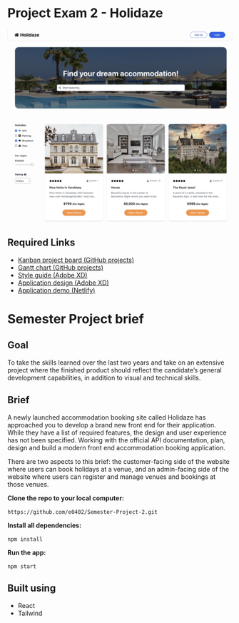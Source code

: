 # Project Exam 2 - Holidaze

![Image](public/screenshot-1.jpeg)
![Image](public/screenshot-2.jpeg)

## Required Links

- [Kanban project board (GitHub projects)](https://github.com/users/e0402/projects/4)
- [Gantt chart (GitHub projects)](https://github.com/users/e0402/projects/4/views/4?layout=roadmap)
- [Style guide (Adobe XD)](https://xd.adobe.com/view/4918c744-bf2b-4c18-b700-38a1569ae3d2-1c4b/)
- [Application design (Adobe XD)](https://xd.adobe.com/view/1e6b2ffc-4cdd-4cd4-93b6-54cd55cf4cd9-4b38/)
- [Application demo (Netlify)](https://best-bargain.netlify.app/)

# Semester Project brief

## Goal

To take the skills learned over the last two years and take on an extensive project where the finished product should reflect the candidate’s general development capabilities, in addition to visual and technical skills.

## Brief

A newly launched accommodation booking site called Holidaze has approached you to develop a brand new front end for their application. While they have a list of required features, the design and user experience has not been specified. Working with the official API documentation, plan, design and build a modern front end accommodation booking application.

There are two aspects to this brief: the customer-facing side of the website where users can book holidays at a venue, and an admin-facing side of the website where users can register and manage venues and bookings at those venues.

**Clone the repo to your local computer:**

```
https://github.com/e0402/Semester-Project-2.git
```

**Install all dependencies:**

```
npm install
```

**Run the app:**

```
npm start
```

## Built using

- React
- Tailwind
